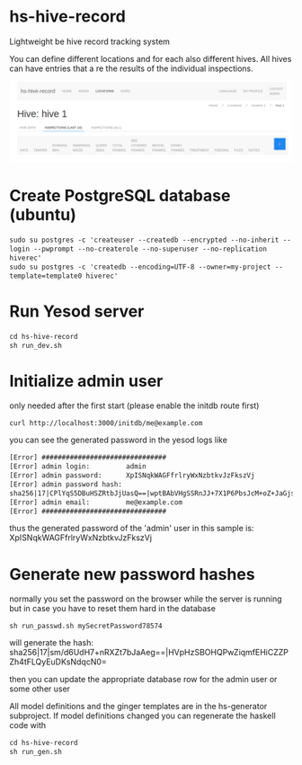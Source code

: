 # hs-hive-record
Lightweight be hive record tracking system

You can define different locations and for each also different hives. All hives can have entries that a re the results of the individual inspections.

![screenshot](images/image1.png)

# Create PostgreSQL database (ubuntu)
```
sudo su postgres -c 'createuser --createdb --encrypted --no-inherit --login --pwprompt --no-createrole --no-superuser --no-replication hiverec'
sudo su postgres -c 'createdb --encoding=UTF-8 --owner=my-project --template=template0 hiverec'
```

# Run Yesod server
```
cd hs-hive-record
sh run_dev.sh
```
# Initialize admin user
only needed after the first start (please enable the initdb route first)
```
curl http://localhost:3000/initdb/me@example.com
```

you can see the generated password in the yesod logs like
```
[Error] ###############################
[Error] admin login:         admin
[Error] admin password:      XpISNqkWAGFfrlryWxNzbtkvJzFkszVj
[Error] admin password hash: sha256|17|CPlYqS5DBuHSZRtbJjUasQ==|wptBAbVHgSSRnJJ+7X1P6PbsJcM+oZ+JaGjs1xVNJns=
[Error] admin email:         me@example.com
[Error] ###############################
```
thus the generated password of the 'admin' user in this sample is: XpISNqkWAGFfrlryWxNzbtkvJzFkszVj

# Generate new password hashes
normally you set the password on the browser while the server is running
but in case you have to reset them hard in the database
```
sh run_passwd.sh mySecretPassword78574
```

will generate the hash: sha256|17|sm/d6UdH7+nRXZt7bJaAeg==|HVpHzSBOHQPwZiqmfEHiCZZPZh4tFLQyEuDKsNdqcN0=

then you can update the appropriate database row for the admin user or some other user

All model definitions and the ginger templates are in the hs-generator subproject.
If model definitions changed you can regenerate the haskell code with
```
cd hs-hive-record
sh run_gen.sh
```

